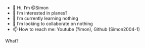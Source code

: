 - 👋 Hi, I’m @Simon
- 👀 I’m interested in planes?
- 🌱 I’m currently learning nothing
- 💞️ I’m looking to collaborate on nothing
- 📫 How to reach me: Youtube (?imon), Github (Simon2004-1)

<!---
Simon2004-1/Simon2004-1 is a ✨ special ✨ repository because its `README.md` (this file) appears on your GitHub profile.
You can click the Preview link to take a look at your changes.
--->
What?
